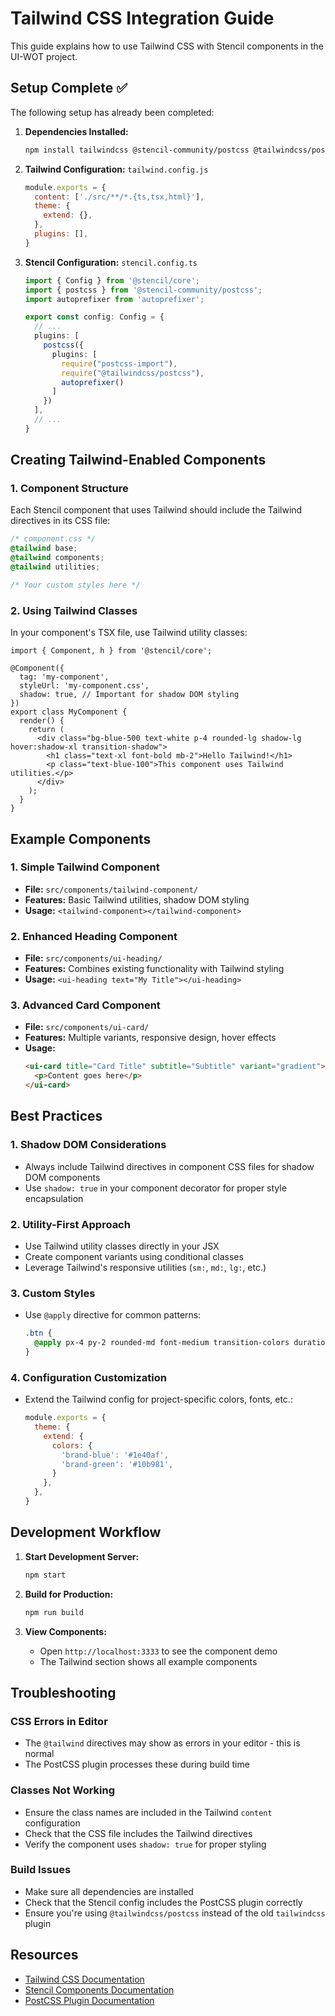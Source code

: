 # Tailwind CSS Integration Guide

This guide explains how to use Tailwind CSS with Stencil components in the UI-WOT project.

## Setup Complete ✅

The following setup has already been completed:

1. **Dependencies Installed:**
   ```bash
   npm install tailwindcss @stencil-community/postcss @tailwindcss/postcss autoprefixer postcss-import --save-dev
   ```

2. **Tailwind Configuration:** `tailwind.config.js`
   ```javascript
   module.exports = {
     content: ['./src/**/*.{ts,tsx,html}'],
     theme: {
       extend: {},
     },
     plugins: [],
   }
   ```

3. **Stencil Configuration:** `stencil.config.ts`
   ```typescript
   import { Config } from '@stencil/core';
   import { postcss } from '@stencil-community/postcss';
   import autoprefixer from 'autoprefixer';

   export const config: Config = {
     // ...
     plugins: [
       postcss({
         plugins: [
           require("postcss-import"),
           require("@tailwindcss/postcss"),
           autoprefixer()
         ]
       })
     ],
     // ...
   }
   ```

## Creating Tailwind-Enabled Components

### 1. Component Structure

Each Stencil component that uses Tailwind should include the Tailwind directives in its CSS file:

```css
/* component.css */
@tailwind base;
@tailwind components;
@tailwind utilities;

/* Your custom styles here */
```

### 2. Using Tailwind Classes

In your component's TSX file, use Tailwind utility classes:

```tsx
import { Component, h } from '@stencil/core';

@Component({
  tag: 'my-component',
  styleUrl: 'my-component.css',
  shadow: true, // Important for shadow DOM styling
})
export class MyComponent {
  render() {
    return (
      <div class="bg-blue-500 text-white p-4 rounded-lg shadow-lg hover:shadow-xl transition-shadow">
        <h1 class="text-xl font-bold mb-2">Hello Tailwind!</h1>
        <p class="text-blue-100">This component uses Tailwind utilities.</p>
      </div>
    );
  }
}
```

## Example Components

### 1. Simple Tailwind Component
- **File:** `src/components/tailwind-component/`
- **Features:** Basic Tailwind utilities, shadow DOM styling
- **Usage:** `<tailwind-component></tailwind-component>`

### 2. Enhanced Heading Component
- **File:** `src/components/ui-heading/`
- **Features:** Combines existing functionality with Tailwind styling
- **Usage:** `<ui-heading text="My Title"></ui-heading>`

### 3. Advanced Card Component
- **File:** `src/components/ui-card/`
- **Features:** Multiple variants, responsive design, hover effects
- **Usage:** 
  ```html
  <ui-card title="Card Title" subtitle="Subtitle" variant="gradient">
    <p>Content goes here</p>
  </ui-card>
  ```

## Best Practices

### 1. Shadow DOM Considerations
- Always include Tailwind directives in component CSS files for shadow DOM components
- Use `shadow: true` in your component decorator for proper style encapsulation

### 2. Utility-First Approach
- Use Tailwind utility classes directly in your JSX
- Create component variants using conditional classes
- Leverage Tailwind's responsive utilities (`sm:`, `md:`, `lg:`, etc.)

### 3. Custom Styles
- Use `@apply` directive for common patterns:
  ```css
  .btn {
    @apply px-4 py-2 rounded-md font-medium transition-colors duration-200;
  }
  ```

### 4. Configuration Customization
- Extend the Tailwind config for project-specific colors, fonts, etc.:
  ```javascript
  module.exports = {
    theme: {
      extend: {
        colors: {
          'brand-blue': '#1e40af',
          'brand-green': '#10b981',
        }
      },
    },
  }
  ```

## Development Workflow

1. **Start Development Server:**
   ```bash
   npm start
   ```

2. **Build for Production:**
   ```bash
   npm run build
   ```

3. **View Components:**
   - Open `http://localhost:3333` to see the component demo
   - The Tailwind section shows all example components

## Troubleshooting

### CSS Errors in Editor
- The `@tailwind` directives may show as errors in your editor - this is normal
- The PostCSS plugin processes these during build time

### Classes Not Working
- Ensure the class names are included in the Tailwind `content` configuration
- Check that the CSS file includes the Tailwind directives
- Verify the component uses `shadow: true` for proper styling

### Build Issues
- Make sure all dependencies are installed
- Check that the Stencil config includes the PostCSS plugin correctly
- Ensure you're using `@tailwindcss/postcss` instead of the old `tailwindcss` plugin

## Resources

- [Tailwind CSS Documentation](https://tailwindcss.com/docs)
- [Stencil Components Documentation](https://stenciljs.com/docs/component)
- [PostCSS Plugin Documentation](https://github.com/stencil-community/stencil-postcss)
